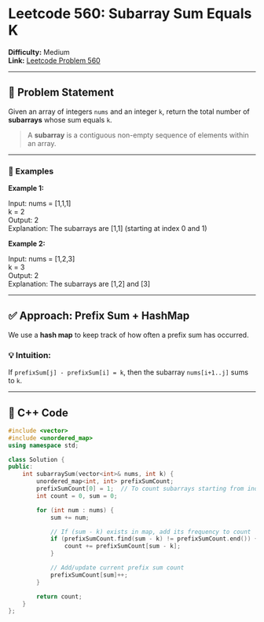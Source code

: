 # Leetcode 560: Subarray Sum Equals K

**Difficulty:** Medium  
**Link:** [Leetcode Problem 560](https://leetcode.com/problems/subarray-sum-equals-k/)

---

## 🧩 Problem Statement

Given an array of integers `nums` and an integer `k`, return the total number of **subarrays** whose sum equals `k`.

> A **subarray** is a contiguous non-empty sequence of elements within an array.

---

### 🔢 Examples

**Example 1:**

Input: nums = [1,1,1]  
k = 2  
Output: 2  
Explanation: The subarrays are [1,1] (starting at index 0 and 1)

**Example 2:**

Input: nums = [1,2,3]  
k = 3  
Output: 2  
Explanation: The subarrays are [1,2] and [3]


---

## ✅ Approach: Prefix Sum + HashMap

We use a **hash map** to keep track of how often a prefix sum has occurred.

### 💡 Intuition:
If `prefixSum[j] - prefixSum[i] = k`, then the subarray `nums[i+1..j]` sums to `k`.

---

## 🧠 C++ Code

```cpp
#include <vector>
#include <unordered_map>
using namespace std;

class Solution {
public:
    int subarraySum(vector<int>& nums, int k) {
        unordered_map<int, int> prefixSumCount;
        prefixSumCount[0] = 1;  // To count subarrays starting from index 0
        int count = 0, sum = 0;

        for (int num : nums) {
            sum += num;

            // If (sum - k) exists in map, add its frequency to count
            if (prefixSumCount.find(sum - k) != prefixSumCount.end()) {
                count += prefixSumCount[sum - k];
            }

            // Add/update current prefix sum count
            prefixSumCount[sum]++;
        }

        return count;
    }
};



